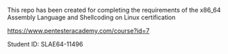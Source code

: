 

This repo has been created for completing the requirements of the x86_64 Assembly Language and Shellcoding on Linux certification

https://www.pentesteracademy.com/course?id=7

Student ID: SLAE64-11496

